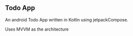 ## Todo App
An android Todo App written in Kotlin using jetpackCompose.

Uses MVVM as the architecture
